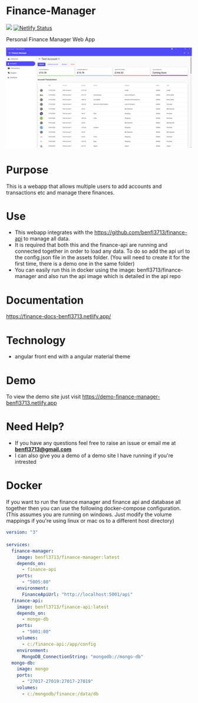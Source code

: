 # Finance-Manager

![](https://github.com/benfl3713/Finance-Manager/workflows/Pipeline/badge.svg?branch=master)
[![Netlify Status](https://api.netlify.com/api/v1/badges/6851da60-c445-4cc1-beb3-7f0ff4d69943/deploy-status)](https://app.netlify.com/sites/demo-finance-manager-benfl3713/deploys)

Personal Finance Manager Web App

![](https://github.com/benfl3713/Finance-Manager/blob/master/src/src/assets/preview.png?raw=true)

# Purpose

This is a webapp that allows multiple users to add accounts and transactions etc and manage there finances.

# Use

- This webapp integrates with the https://github.com/benfl3713/finance-api to manage all data.
- It is required that both this and the finance-api are running and connected together in order to load any data. To do so add the api url to the config.json file in the assets folder. (You will need to create it for the first time, there is a demo one in the same folder)
- You can easily run this in docker using the image: benfl3713/finance-manager and also run the api image which is detailed in the api repo

# Documentation

https://finance-docs-benfl3713.netlify.app/

# Technology

- angular front end with a angular material theme

# Demo

To view the demo site just visit https://demo-finance-manager-benfl3713.netlify.app

# Need Help?

- If you have any questions feel free to raise an issue or email me at **benfl3713@gmail.com**
- I can also give you a demo of a demo site I have running if you're intrested

# Docker

If you want to run the finance manager and finance api and database all together then you can use the following docker-compose configuration.
(This assumes you are running on windows. Just modify the volume mappings if you're using linux or mac os to a different host directory)

```yaml
version: "3"

services:
  finance-manager:
    image: benfl3713/finance-manager:latest
    depends_on:
      - finance-api
    ports:
      - "5005:80"
    environment:
      FinanceApiUrl: "http://localhost:5001/api"
  finance-api:
    image: benfl3713/finance-api:latest
    depends_on:
      - mongo-db
    ports:
      - "5001:80"
    volumes:
      - c:/finance-api:/app/config
    environment:
      MongoDB_ConnectionString: "mongodb://mongo-db"
  mongo-db:
    image: mongo
    ports:
      - "27017-27019:27017-27019"
    volumes:
      - c:/mongodb/finance:/data/db
```
